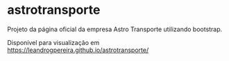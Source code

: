 # astrotransporte
Projeto da página oficial da empresa Astro Transporte utilizando bootstrap. 

Disponível para visualização em https://leandrogpereira.github.io/astrotransporte/

